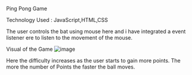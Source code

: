 Ping Pong Game

Technology Used : JavaScript,HTML,CSS

The user controls the bat using mouse here and i have integrated a event listener ere to listen to the movement of the mouse.

Visual of the Game
![image](https://user-images.githubusercontent.com/86544918/214257258-48661554-8222-4b29-a03c-d5b347cfe96e.png)

Here the difficulty increases as the user starts to gain more points. The more the number of Points the faster the ball moves.
